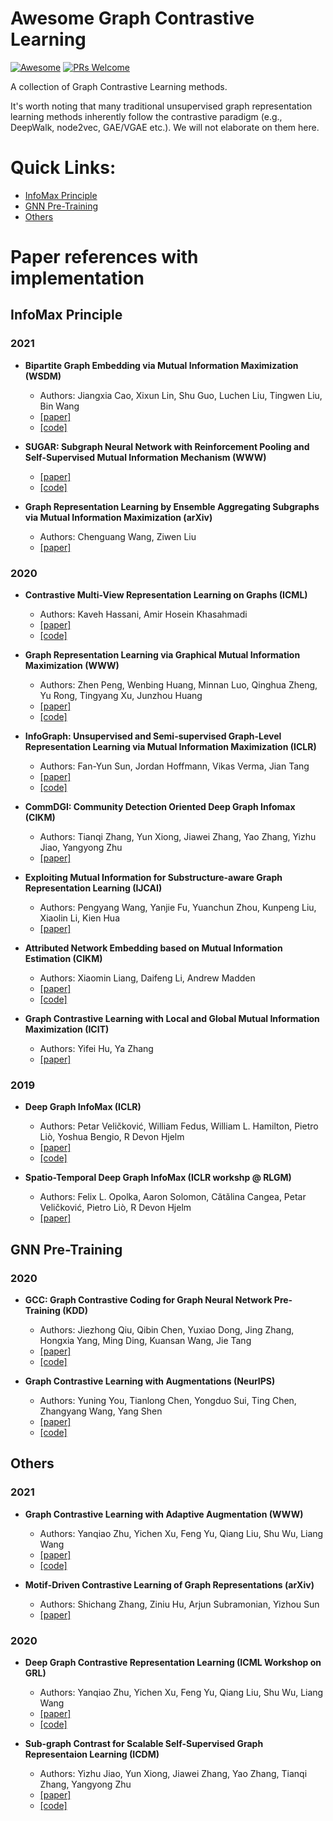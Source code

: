 # Awesome Graph Contrastive Learning
[![Awesome](https://cdn.rawgit.com/sindresorhus/awesome/d7305f38d29fed78fa85652e3a63e154dd8e8829/media/badge.svg)](https://github.com/sindresorhus/awesome)
[![PRs Welcome](https://img.shields.io/badge/PRs-welcome-brightgreen.svg?style=flat-square)](http://makeapullrequest.com)

A collection of Graph Contrastive Learning methods.

It's worth noting that many traditional unsupervised graph representation learning methods inherently follow the contrastive paradigm (e.g., DeepWalk, node2vec, GAE/VGAE etc.). We will not elaborate on them here.

# Quick Links:
- [InfoMax Principle](#infomax-principle)
- [GNN Pre-Training](#gnn-pre-training)
- [Others](#others)

# Paper references with implementation

## InfoMax Principle
### 2021
- **Bipartite Graph Embedding via Mutual Information Maximization (WSDM)**
  - Authors: Jiangxia Cao, Xixun Lin, Shu Guo, Luchen Liu, Tingwen Liu, Bin Wang
  - [[paper]](https://arxiv.org/abs/2012.05442)
  - [[code]](https://github.com/caojiangxia/BiGI)

- **SUGAR: Subgraph Neural Network with Reinforcement Pooling and Self-Supervised Mutual Information Mechanism (WWW)**
  - [[paper]](https://arxiv.org/pdf/2101.08170.pdf)
  - [[code]](https://github.com/RingBDStack/SUGAR)

- **Graph Representation Learning by Ensemble Aggregating Subgraphs via Mutual Information Maximization (arXiv)**
  - Authors: Chenguang Wang, Ziwen Liu
  - [[paper]](https://arxiv.org/pdf/2103.13125.pdf)

### 2020
- **Contrastive Multi-View Representation Learning on Graphs (ICML)**
  - Authors: Kaveh Hassani, Amir Hosein Khasahmadi
  - [[paper]](http://proceedings.mlr.press/v119/hassani20a/hassani20a.pdf)
  - [[code]](https://github.com/kavehhassani/mvgrl)

- **Graph Representation Learning via Graphical Mutual Information Maximization (WWW)**
  - Authors: Zhen Peng, Wenbing Huang, Minnan Luo, Qinghua Zheng, Yu Rong, Tingyang Xu, Junzhou Huang
  - [[paper]](https://arxiv.org/pdf/2002.01169.pdf)
  - [[code]](https://github.com/zpeng27/GMI)

- **InfoGraph: Unsupervised and Semi-supervised Graph-Level Representation Learning via Mutual Information Maximization (ICLR)**
  - Authors: Fan-Yun Sun, Jordan Hoffmann, Vikas Verma, Jian Tang
  - [[paper]](https://openreview.net/pdf/af171fb8c60fa180c4dcf349ccc51ff006211216.pdf)
  - [[code]](https://github.com/fanyun-sun/InfoGraph)

- **CommDGI: Community Detection Oriented Deep Graph Infomax (CIKM)**
  - Authors: Tianqi Zhang, Yun Xiong, Jiawei Zhang, Yao Zhang, Yizhu Jiao, Yangyong Zhu
  - [[paper]](https://yzjiao.github.io/CommDGI/paper.pdf)

- **Exploiting Mutual Information for Substructure-aware Graph Representation Learning (IJCAI)**
  - Authors: Pengyang Wang, Yanjie Fu, Yuanchun Zhou, Kunpeng Liu, Xiaolin Li, Kien Hua
  - [[paper]](https://dsg.cs.ucf.edu/wp-content/uploads/2020/06/IJCAI20_CAMERA_READY.pdf)

- **Attributed Network Embedding based on Mutual Information
Estimation (CIKM)**
  - Authors: Xiaomin Liang, Daifeng Li, Andrew Madden
  - [[paper]](https://dl.acm.org/doi/10.1145/3340531.3412008)
  - [[code]](https://github.com/lxm36/infomaxANE)

- **Graph Contrastive Learning with Local and Global Mutual Information Maximization (ICIT)**
  - Authors: Yifei Hu, Ya Zhang
  - [[paper]](https://dl.acm.org/doi/10.1145/3446999.3447013)

### 2019
- **Deep Graph InfoMax (ICLR)**
  - Authors: Petar Veličković, William Fedus, William L. Hamilton, Pietro Liò, Yoshua Bengio, R Devon Hjelm
  - [[paper]](https://openreview.net/pdf?id=rklz9iAcKQ)
  - [[code]](https://github.com/PetarV-/DGI)

- **Spatio-Temporal Deep Graph InfoMax (ICLR workshp @ RLGM)**
  - Authors: Felix L. Opolka, Aaron Solomon, Cătălina Cangea, Petar Veličković, Pietro Liò, R Devon Hjelm
  - [[paper]](https://rlgm.github.io/papers/48.pdf)


## GNN Pre-Training
### 2020
- **GCC: Graph Contrastive Coding for Graph Neural Network Pre-Training (KDD)**
  - Authors: Jiezhong Qiu, Qibin Chen, Yuxiao Dong, Jing Zhang, Hongxia Yang, Ming Ding, Kuansan Wang, Jie Tang
  - [[paper]](https://arxiv.org/pdf/2006.09963.pdf)
  - [[code]](https://github.com/THUDM/GCC)

- **Graph Contrastive Learning with Augmentations (NeurIPS)**
  - Authors: Yuning You, Tianlong Chen, Yongduo Sui, Ting Chen, Zhangyang Wang, Yang Shen
  - [[paper]](https://proceedings.neurips.cc/paper/2020/file/3fe230348e9a12c13120749e3f9fa4cd-Paper.pdf)
  - [[code]](https://github.com/Shen-Lab/GraphCL)


## Others
### 2021
- **Graph Contrastive Learning with Adaptive Augmentation (WWW)**
  - Authors: Yanqiao Zhu, Yichen Xu, Feng Yu, Qiang Liu, Shu Wu, Liang Wang
  - [[paper]](https://arxiv.org/pdf/2010.14945.pdf)
  - [[code]](https://github.com/CRIPAC-DIG/GCA)
  
- **Motif-Driven Contrastive Learning of Graph Representations (arXiv)**
  - Authors: Shichang Zhang, Ziniu Hu, Arjun Subramonian, Yizhou Sun
  - [[paper]](https://openreview.net/pdf?id=qcKh_Msv1GP)

### 2020
- **Deep Graph Contrastive Representation Learning (ICML Workshop on GRL)**
  - Authors: Yanqiao Zhu, Yichen Xu, Feng Yu, Qiang Liu, Shu Wu, Liang Wang
  - [[paper]](https://arxiv.org/pdf/2006.04131.pdf)
  - [[code]](https://github.com/CRIPAC-DIG/GRACE)

- **Sub-graph Contrast for Scalable Self-Supervised Graph Representaion Learning (ICDM)**
  - Authors: Yizhu Jiao, Yun Xiong, Jiawei Zhang, Yao Zhang, Tianqi Zhang, Yangyong Zhu
  - [[paper]](https://arxiv.org/pdf/2009.10273.pdf)
  - [[code]](https://github.com/yzjiao/Subg-Con)
